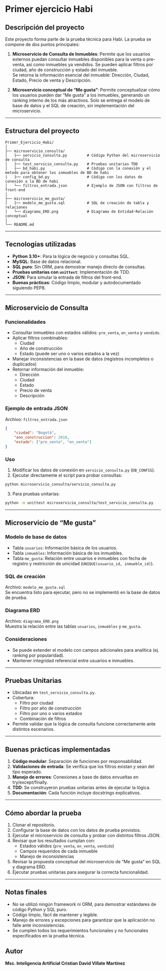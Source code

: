 # Primer ejercicio Habi

## Descripción del proyecto
Este proyecto forma parte de la prueba técnica para Habi. La prueba se compone de dos puntos principales:

1. **Microservicio de Consulta de Inmuebles**:
   Permite que los usuarios externos puedan consultar inmuebles disponibles para la venta o pre-venta, así como inmuebles ya vendidos. Se pueden aplicar filtros por ciudad, año de construcción y estado del inmueble.  
   Se retorna la información esencial del inmueble: Dirección, Ciudad, Estado, Precio de venta y Descripción.

2. **Microservicio conceptual de “Me gusta”**:
   Permite conceptualizar cómo los usuarios pueden dar “Me gusta” a los inmuebles, generando un ranking interno de los más atractivos. Solo se entrega el modelo de base de datos y el SQL de creación, sin implementación del microservicio.

---

## Estructura del proyecto
```
Primer_Ejercicio_Habi/
│
├── microservicio_consulta/
│   ├── servicio_consulta.py         # Código Python del microservicio de consulta
│   ├── test_servicio_consulta.py    # Pruebas unitarias TDD
|   ├── bd_habi.py                   # Código con la conexión y el metodo para obtener los inmuebles de BD de habi
|   ├── config_bd.py                 # Código con los datos de conexión a la BD de habi
│   └── filtros_entrada.json         # Ejemplo de JSON con filtros de front-end
│
├── microservicio_me_gusta/
│   ├── modelo_me_gusta.sql          # SQL de creación de tabla y relaciones
│   └── diagrama_ERD.png             # Diagrama de Entidad-Relación conceptual
│
└── README.md
```

---

## Tecnologías utilizadas
- **Python 3.10+**: Para la lógica de negocio y consultas SQL.
- **MySQL**: Base de datos relacional.
- **SQL puro**: Sin ORM, para demostrar manejo directo de consultas.
- **Pruebas unitarias con `unittest`**: Implementación de TDD.
- **JSON**: Para simular la entrada de filtros del front-end.
- **Buenas prácticas**: Código limpio, modular y autodocumentado siguiendo PEP8.

---

## Microservicio de Consulta

### Funcionalidades
- Consultar inmuebles con estados válidos: `pre_venta`, `en_venta` y `vendido`.
- Aplicar filtros combinables:
  - Ciudad
  - Año de construcción
  - Estado (puede ser uno o varios estados a la vez)
- Manejar inconsistencias en la base de datos (registros incompletos o duplicados)
- Retornar información del inmueble:
  - Dirección
  - Ciudad
  - Estado
  - Precio de venta
  - Descripción

### Ejemplo de entrada JSON
Archivo: `filtros_entrada.json`
```json
{
    "ciudad": "Bogotá",
    "ano_construccion": 2018,
    "estado": ["pre_venta", "en_venta"]
}
```

### Uso
1. Modificar los datos de conexión en `servicio_consulta.py` (`DB_CONFIG`).
2. Ejecutar directamente el script para probar consultas:
```bash
python microservicio_consulta/servicio_consulta.py
```
3. Para pruebas unitarias:
```bash
python -m unittest microservicio_consulta/test_servicio_consulta.py
```

---

## Microservicio de “Me gusta”

### Modelo de base de datos
- Tabla `usuarios`: Información básica de los usuarios.
- Tabla `inmuebles`: Información básica de los inmuebles.
- Tabla `me_gusta`: Relación entre usuarios e inmuebles con fecha de registro y restricción de unicidad (`UNIQUE(usuario_id, inmueble_id)`).

### SQL de creación
Archivo: `modelo_me_gusta.sql`  
Se encuentra listo para ejecutar, pero no se implementó en la base de datos de prueba.

### Diagrama ERD
Archivo: `diagrama_ERD.png`  
Muestra la relación entre las tablas `usuarios`, `inmuebles` y `me_gusta`.

### Consideraciones
- Se puede extender el modelo con campos adicionales para analítica (ej. ranking por popularidad).
- Mantener integridad referencial entre usuarios e inmuebles.

---

## Pruebas Unitarias

- Ubicadas en `test_servicio_consulta.py`.
- Cobertura:
  - Filtro por ciudad
  - Filtro por año de construcción
  - Filtro por uno o varios estados
  - Combinación de filtros
- Permite validar que la lógica de consulta funcione correctamente ante distintos escenarios.

---

## Buenas prácticas implementadas

1. **Código modular**: Separación de funciones por responsabilidad.
2. **Validaciones de entrada**: Se verifica que los filtros existan y sean del tipo esperado.
3. **Manejo de errores**: Conexiones a base de datos envueltas en try/except/finally.
4. **TDD**: Se construyeron pruebas unitarias antes de ejecutar la lógica.
5. **Documentación**: Cada función incluye docstrings explicativos.

---

## Cómo abordar la prueba

1. Clonar el repositorio.
2. Configurar la base de datos con los datos de prueba provistos.
3. Ejecutar el microservicio de consulta y probar con distintos filtros JSON.
4. Revisar que los resultados cumplan con:
   - Estados válidos (`pre_venta`, `en_venta`, `vendido`)
   - Campos requeridos de cada inmueble
   - Manejo de inconsistencias
5. Revisar la propuesta conceptual del microservicio de “Me gusta” en SQL y diagrama ERD.
6. Ejecutar pruebas unitarias para asegurar la correcta funcionalidad.

---

## Notas finales
- No se utilizó ningún framework ni ORM, para demostrar estándares de código Python y SQL puro.
- Código limpio, fácil de mantener y legible.
- Manejo de errores y excepciones para garantizar que la aplicación no falle ante inconsistencias.
- Se cumplen todos los requerimientos funcionales y no funcionales especificados en la prueba técnica.

## Autor
**Msc. Inteligencia Artificial Cristian David Villate Martínez**
